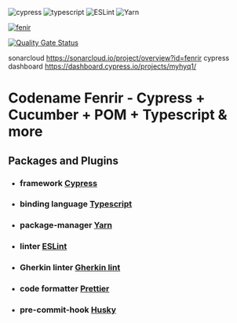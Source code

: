 ![cypress](https://img.shields.io/badge/-cypress-%23E5E5E5?style=for-the-badge&logo=cypress&logoColor=058a5e)
![typescript](https://img.shields.io/badge/TypeScript-007ACC?style=for-the-badge&logo=typescript&logoColor=white)
![ESLint](https://img.shields.io/badge/ESLint-4B3263?style=for-the-badge&logo=eslint&logoColor=white)
![Yarn](https://img.shields.io/badge/yarn-%232C8EBB.svg?style=for-the-badge&logo=yarn&logoColor=white)

[![fenir ](https://img.shields.io/endpoint?url=https://dashboard.cypress.io/badge/count/myhyq1&style=plastic&logo=cypress)](https://dashboard.cypress.io/projects/myhyq1/runs)

[![Quality Gate Status](https://sonarcloud.io/api/project_badges/measure?project=fenrir&metric=alert_status)](https://sonarcloud.io/summary/new_code?id=fenrir)

sonarcloud https://sonarcloud.io/project/overview?id=fenrir
cypress dashboard https://dashboard.cypress.io/projects/myhyq1/

# Codename Fenrir - Cypress + Cucumber + POM + Typescript & more

## Packages and Plugins

- ### framework [Cypress](https://www.cypress.io/)

- ### binding language [Typescript](https://www.typescriptlang.org/)

- ### package-manager [Yarn](https://yarnpkg.com/)

- ### linter [ESLint](https://eslint.org/)
- ### Gherkin linter [Gherkin lint](https://github.com/vsiakka/gherkin-lint)

- ### code formatter [Prettier](https://prettier.io/)

- ### pre-commit-hook [Husky](https://github.com/typicode/husky)
